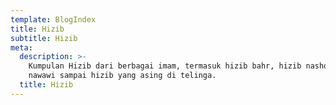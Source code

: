 ```yaml
---
template: BlogIndex
title: Hizib
subtitle: Hizib
meta:
  description: >-
    Kumpulan Hizib dari berbagai imam, termasuk hizib bahr, hizib nashor, hizib
    nawawi sampai hizib yang asing di telinga.
  title: Hizib
---
```


